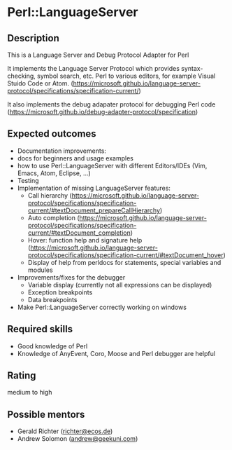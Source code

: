 Perl::LanguageServer
====================

Description
-----------

This is a Language Server and Debug Protocol Adapter for Perl

It implements the Language Server Protocol which provides
syntax-checking, symbol search, etc. Perl to various editors, for
example Visual Stuido Code or Atom.
(https://microsoft.github.io/language-server-protocol/specifications/specification-current/)

It also implements the debug adapater protocol for debugging Perl code
(https://microsoft.github.io/debug-adapter-protocol/specification)

Expected outcomes
-----------------
* Documentation improvements:
 * docs for beginners and usage examples
 * how to use Perl::LanguageServer with different Editors/IDEs (Vim, Emacs, Atom, Eclipse, ...)
* Testing
* Implementation of missing LanguageServer features:
  * Call hierarchy (https://microsoft.github.io/language-server-protocol/specifications/specification-current/#textDocument_prepareCallHierarchy)
  * Auto completion (https://microsoft.github.io/language-server-protocol/specifications/specification-current/#textDocument_completion)
  * Hover: function help and signature help (https://microsoft.github.io/language-server-protocol/specifications/specification-current/#textDocument_hover)
  * Display of help from perldocs for statements, special variables and modules
* Improvements/fixes for the debugger
  * Variable display (currently not all expressions can be displayed)
  * Exception breakpoints
  * Data breakpoints
* Make Perl::LanguageServer correctly working on windows

Required skills
---------------
* Good knowledge of Perl
* Knowledge of AnyEvent, Coro, Moose and Perl debugger are helpful

Rating
------
medium to high

Possible mentors
----------------
* Gerald Richter (richter@ecos.de)
* Andrew Solomon (andrew@geekuni.com)
